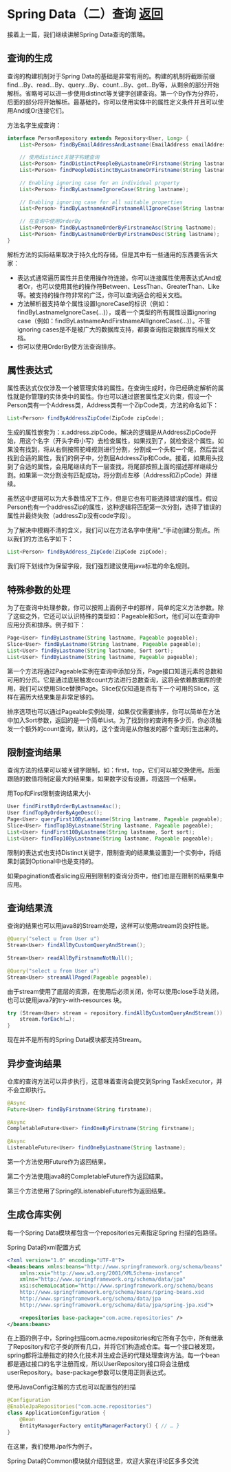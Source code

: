 # Spring Data（二）查询  [返回](/ "首页")

接着上一篇，我们继续讲解Spring Data查询的策略。

## 查询的生成

查询的构建机制对于Spring Data的基础是非常有用的。构建的机制将截断前缀find…By、read…By、query…By、count…By、get…By等，从剩余的部分开始解析。省略号可以进一步使用distinct等关键字创建查询。第一个By作为分界符，后面的部分将开始解析。最基础的，你可以使用实体中的属性定义条件并且可以使用And或Or连接它们。

方法名字生成查询：

```java
interface PersonRepository extends Repository<User, Long> {
    List<Person> findByEmailAddressAndLastname(EmailAddress emailAddress, String lastname);
 
    // 使用distinct关键字构建查询
    List<Person> findDistinctPeopleByLastnameOrFirstname(String lastname, String firstname);
    List<Person> findPeopleDistinctByLastnameOrFirstname(String lastname, String firstname);
 
    // Enabling ignoring case for an individual property
    List<Person> findByLastnameIgnoreCase(String lastname);
 
    // Enabling ignoring case for all suitable properties
    List<Person> findByLastnameAndFirstnameAllIgnoreCase(String lastname, String firstname);
 
    // 在查询中使用OrderBy
    List<Person> findByLastnameOrderByFirstnameAsc(String lastname);
    List<Person> findByLastnameOrderByFirstnameDesc(String lastname);
}
```
解析方法的实际结果取决于持久化的存储，但是其中有一些通用的东西要告诉大家：

* 表达式通常遍历属性并且使用操作符连接。你可以连接属性使用表达式And或者Or，也可以使用其他的操作符Between、LessThan、GreaterThan、Like等。被支持的操作符非常的广泛，你可以查询适合的相关文档。
* 方法解析器支持单个属性设置IgnoreCase的标识（例如：findByLastnameIgnoreCase(…)），或者一个类型的所有属性设置ignoring case（例如：findByLastnameAndFirstnameAllIgnoreCase(…)）。不管ignoring cases是不是被广大的数据库支持，都要查询指定数据库的相关文档。
* 你可以使用OrderBy使方法查询排序。

## 属性表达式

属性表达式仅仅涉及一个被管理实体的属性。在查询生成时，你已经确定解析的属性就是你管理的实体类中的属性。你也可以通过嵌套属性定义约束，假设一个Person类有一个Address类，Address类有一个ZipCode类，方法的命名如下：
```java
List<Person> findByAddressZipCode(ZipCode zipCode);
```
生成的属性嵌套为：x.address.zipCode。解决的逻辑是从AddressZipCode开始，用这个名字（开头字母小写）去检查属性，如果找到了，就检查这个属性。如果没有找到，将从右侧按照驼峰规则进行分割，分割成一个头和一个尾，然后尝试找到合适的属性，我们的例子中，分割层AddressZip和Code。接着，如果用头找到了合适的属性，会用尾继续向下一层查找，将尾部按照上面的描述那样继续分割。如果第一次分割没有匹配成功，将分割点左移（Address和ZipCode）并继续。

虽然这中逻辑可以为大多数情况下工作，但是它也有可能选择错误的属性。假设Person也有一个addressZip的属性，这种逻辑将匹配第一次分割，选择了错误的属性并最终失败（addressZip没有code字段）。

为了解决中模糊不清的含义，我们可以在方法名字中使用“_”手动创建分割点。所以我们的方法名字如下：
```java
List<Person> findByAddress_ZipCode(ZipCode zipCode);
```
我们将下划线作为保留字段，我们强烈建议使用java标准的命名规则。

## 特殊参数的处理

为了在查询中处理参数，你可以按照上面例子中的那样，简单的定义方法参数。除了这些之外，它还可以认识特殊的类型如：Pageable和Sort，他们可以在查询中应用分页和排序。例子如下：
```java
Page<User> findByLastname(String lastname, Pageable pageable);
Slice<User> findByLastname(String lastname, Pageable pageable);
List<User> findByLastname(String lastname, Sort sort);
List<User> findByLastname(String lastname, Pageable pageable);
```

第一个方法将通过Pageable实例在查询中添加分页，Page接口知道元素的总数和可用的分页。它是通过底层触发count方法进行总数查询，这将会依赖数据库的使用，我们可以使用Slice替换Page。Slice仅仅知道是否有下一个可用的Slice，这样在遍历大结果集是非常足够的。

排序选项也可以通过Pageable实例处理，如果仅仅需要排序，你可以简单在方法中加入Sort参数，返回的是一个简单List。为了找到你的查询有多少页，你必须触发一个额外的count查询，默认的，这个查询是从你触发的那个查询衍生出来的。

## 限制查询结果

查询方法的结果可以被关键字限制，如：first，top，它们可以被交换使用。后面跟随的数值将制定最大的结果集，如果数字没有设置，将返回一个结果。

用Top和First限制查询结果大小
```java
User findFirstByOrderByLastnameAsc();
User findTopByOrderByAgeDesc();
Page<User> queryFirst10ByLastname(String lastname, Pageable pageable);
Slice<User> findTop3ByLastname(String lastname, Pageable pageable);
List<User> findFirst10ByLastname(String lastname, Sort sort);
List<User> findTop10ByLastname(String lastname, Pageable pageable);
```
限制的表达式也支持Distinct关键字，限制查询的结果集设置到一个实例中，将结果封装到Optional中也是支持的。

如果pagination或者slicing应用到限制的查询分页中，他们也是在限制的结果集中应用。

## 查询结果流

查询的结果也可以用java8的Stream<T>处理，这样可以使用stream的良好性能。

```java
@Query("select u from User u")
Stream<User> findAllByCustomQueryAndStream();
 
Stream<User> readAllByFirstnameNotNull();
 
@Query("select u from User u")
Stream<User> streamAllPaged(Pageable pageable);
```
由于stream使用了底层的资源，在使用后必须关闭，你可以使用close手动关闭，也可以使用java7的try-with-resources 块。
```java
try (Stream<User> stream = repository.findAllByCustomQueryAndStream()) {  
    stream.forEach(…);
}
```
现在并不是所有的Spring Data模块都支持Stream。

## 异步查询结果

仓库的查询方法可以异步执行，这意味着查询会提交到Spring TaskExecutor，并不会立即执行。
```java
@Async
Future<User> findByFirstname(String firstname); 
 
@Async
CompletableFuture<User> findOneByFirstname(String firstname); 
 
@Async
ListenableFuture<User> findOneByLastname(String lastname);
```
第一个方法使用Future作为返回结果。

第二个方法使用java8的CompletableFuture作为返回结果。

第三个方法使用了Spring的ListenableFuture作为返回结果。

## 生成仓库实例

每一个Spring Data模块都包含一个repositories元素指定Spring 扫描的包路径。

Spring Data的xml配置方式
```xml
<?xml version="1.0" encoding="UTF-8"?>
<beans:beans xmlns:beans="http://www.springframework.org/schema/beans"
    xmlns:xsi="http://www.w3.org/2001/XMLSchema-instance"
    xmlns="http://www.springframework.org/schema/data/jpa"
    xsi:schemaLocation="http://www.springframework.org/schema/beans    
    http://www.springframework.org/schema/beans/spring-beans.xsd    
    http://www.springframework.org/schema/data/jpa    
    http://www.springframework.org/schema/data/jpa/spring-jpa.xsd">
     
    <repositories base-package="com.acme.repositories" />
</beans:beans>
```
在上面的例子中，Spring扫描com.acme.repositories和它所有子包中，所有继承了Repository和它子类的所有几口，并将它们构造成仓库。每一个接口被发现，spring都将注册指定的持久化技术并生成合适的代理处理查询方法。每一个bean都是通过接口的名字注册而成，所以UserRepository接口将会注册成userRepository。base-package参数可以使用正则表达式。

使用JavaConfig注解的方式也可以配置包的扫描
```java
@Configuration
@EnableJpaRepositories("com.acme.repositories")
class ApplicationConfiguration {
    @Bean
    EntityManagerFactory entityManagerFactory() { // … }
}
```
在这里，我们使用Jpa作为例子。

Spring Data的Common模块就介绍到这里，欢迎大家在评论区多多交流








